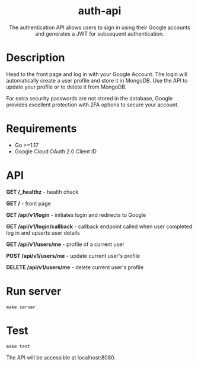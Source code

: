 <div align="center">
    <h1>auth-api</h1>
    <p>The authentication API allows users to sign in using their Google accounts and generates a JWT for subsequent authentication.</p>
</div>

# Description
Head to the front page and log in with your Google Account. The login will automatically create a user profile and store it in MongoDB. Use the API to update your profile or to delete it from MongoDB. 

For extra security passwords are not stored in the database, Google provides excellent protection with 2FA options to secure your account.

# Requirements
* Go >=1.17
* Google Cloud OAuth 2.0 Client ID

# API
**GET /_healthz** - health check

**GET /** - front page

**GET /api/v1/login** - initiates login and redirects to Google

**GET /api/v1/login/callback** - callback endpoint called when user completed log in and upserts user details

**GET /api/v1/users/me** - profile of a current user

**POST /api/v1/users/me** - update current user's profile

**DELETE /api/v1/users/me** - delete current user's profile

# Run server
```
make server
```

# Test
```
make test
```

The API will be accessible at localhost:8080.
